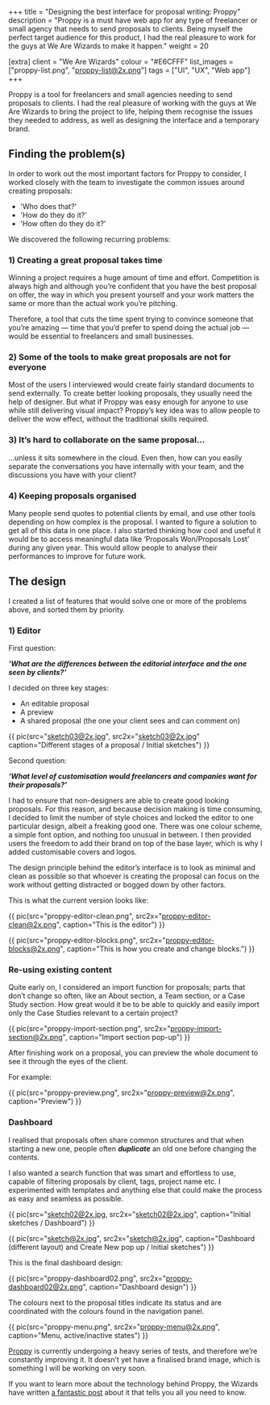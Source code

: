 +++
title = "Designing the best interface for proposal writing: Proppy"
description = "Proppy is a must have web app for any type of freelancer or small agency that needs to send proposals to clients. Being myself the perfect target audience for this product, I had the real pleasure to work for the guys at We Are Wizards to make it happen."
weight = 20

[extra]
client = "We Are Wizards"
colour = "#E6CFFF"
list_images = ["proppy-list.png", "proppy-list@2x.png"]
tags = ["UI", "UX", "Web app"]
+++

Proppy is a tool for freelancers and small agencies needing to send proposals to clients. I had the real pleasure of working with the guys at We Are Wizards to bring the project to life, helping them recognise the issues they needed to address, as well as designing the interface and a temporary brand.

## Finding the problem(s)

In order to work out the most important factors for Proppy to consider, I worked closely with the team to investigate the common issues around creating proposals:

- 'Who does that?'
- 'How do they do it?'
- 'How often do they do it?'

We discovered the following recurring problems:

### 1) Creating a great proposal takes time

Winning a project requires a huge amount of time and effort. Competition is always high and although you’re confident that you have the best proposal on offer, the way in which you present yourself and your work matters the same or more than the actual work you’re pitching.

Therefore, a tool that cuts the time spent trying to convince someone that you’re amazing — time that you’d prefer to spend doing the actual job — would be essential to freelancers and small businesses.

### 2) Some of the tools to make great proposals are not for everyone

Most of the users I interviewed would create fairly standard documents to send externally. To create better looking proposals, they usually need the help of designer. But what if Proppy was easy enough for anyone to use while still delivering visual impact? Proppy’s key idea was to allow people to deliver the wow effect, without the traditional skills required.

### 3) It’s hard to collaborate on the same proposal…

…unless it sits somewhere in the cloud. Even then, how can you easily separate the conversations you have internally with your team, and the discussions you have with your client?

### 4) Keeping proposals organised

Many people send quotes to potential clients by email, and use other tools depending on how complex is the proposal. I wanted to figure a solution to get all of this data in one place. I also started thinking how cool and useful it would be to access meaningful data like ‘Proposals Won/Proposals Lost’ during any given year. This would allow people to analyse their performances to improve for future work.

## The design

I created a list of features that would solve one or more of the problems above, and sorted them by priority.

### 1) Editor

First question:

***‘What are the differences between the editorial interface and the one seen by clients?’***

I decided on three key stages:

- An editable proposal
- A preview
- A shared proposal (the one your client sees and can comment on)

{{ pic(src="sketch03@2x.jpg", src2x="sketch03@2x.jpg" caption="Different stages of a proposal / Initial sketches") }}

Second question:

***‘What level of customisation would freelancers and companies want for their proposals?’***

I had to ensure that non-designers are able to create good looking proposals. For this reason, and because decision making is time consuming, I decided to limit the number of style choices and locked the editor to one particular design, albeit a freaking good one. There was one colour scheme, a simple font option, and nothing too unusual in between. I then provided users the freedom to add their brand on top of the base layer, which is why I added customisable covers and logos.

The design principle behind the editor’s interface is to look as minimal and clean as possible so that whoever is creating the proposal can focus on the work without getting distracted or bogged down by other factors.

This is what the current version looks like:

{{ pic(src="proppy-editor-clean.png", src2x="proppy-editor-clean@2x.png", caption="This is the editor") }}

{{ pic(src="proppy-editor-blocks.png", src2x="proppy-editor-blocks@2x.png", caption="This is how you create and change blocks.") }}

### Re-using existing content

Quite early on, I considered an import function for proposals; parts that don’t change so often, like an About section, a Team section, or a Case Study section. How great would it be to be able to quickly and easily import only the Case Studies relevant to a certain project?

{{ pic(src="proppy-import-section.png", src2x="proppy-import-section@2x.png", caption="Import section pop-up") }}

After finishing work on a proposal, you can preview the whole document to see it through the eyes of the client.

For example:

{{ pic(src="proppy-preview.png", src2x="proppy-preview@2x.png", caption="Preview") }}


### Dashboard

I realised that proposals often share common structures and that when starting a new one, people often ***duplicate*** an old one before changing the contents.

I also wanted a search function that was smart and effortless to use, capable of filtering proposals by client, tags, project name etc. I experimented with templates and anything else that could make the process as easy and seamless as possible.


{{ pic(src="sketch02@2x.jpg, src2x="sketch02@2x.jpg", caption="Initial sketches / Dashboard") }}

{{ pic(src="sketch@2x.jpg", src2x="sketch@2x.jpg", caption="Dashboard (different layout) and Create New pop up / Initial sketches") }}

This is the final dashboard design:

{{ pic(src="proppy-dashboard02.png", src2x="proppy-dashboard02@2x.png", caption="Dashboard design") }}

The colours next to the proposal titles indicate its status and are coordinated with the colours found in the navigation panel.

{{ pic(src="proppy-menu.png", src2x="proppy-menu@2x.png", caption="Menu, active/inactive states") }}

[Proppy](https://app.proppy.io) is currently undergoing a heavy series of tests, and therefore we’re constantly improving it. It doesn’t yet have a finalised brand image, which is something I will be working on very soon.

If you want to learn more about the technology behind Proppy, the Wizards have written [a fantastic post](https://blog.wearewizards.io/how-proppy-is-made-and-its-inception) about it that tells you all you need to know.
